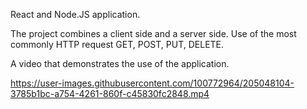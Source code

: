 React and Node.JS application. 

The project combines a client side and a server side. Use of the most commonly HTTP request GET, POST, PUT, DELETE.

A video that demonstrates the use of the application.

https://user-images.githubusercontent.com/100772964/205048104-3785b1bc-a754-4261-860f-c45830fc2848.mp4




